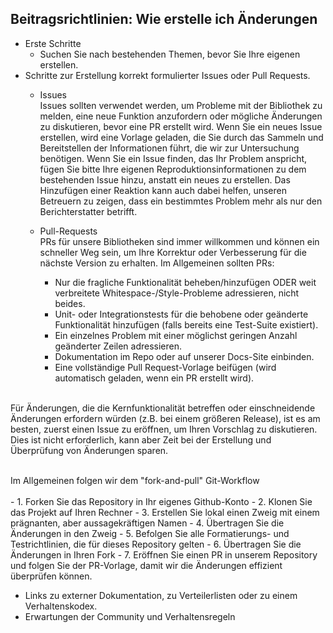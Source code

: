 ## Beitragsrichtlinien: Wie erstelle ich Änderungen

  * Erste Schritte 
    * Suchen Sie nach bestehenden Themen, bevor Sie Ihre eigenen erstellen.
  * Schritte zur Erstellung korrekt formulierter Issues oder Pull Requests. 
     * Issues <br>
       Issues sollten verwendet werden, um Probleme mit der Bibliothek zu melden, eine neue Funktion anzufordern oder mögliche Änderungen zu diskutieren, bevor eine PR erstellt wird. Wenn Sie ein neues Issue erstellen, wird eine Vorlage geladen, die Sie durch das Sammeln und Bereitstellen der Informationen führt, die wir zur Untersuchung benötigen.
  Wenn Sie ein Issue finden, das Ihr Problem anspricht, fügen Sie bitte Ihre eigenen Reproduktionsinformationen zu dem bestehenden Issue hinzu, anstatt ein neues zu erstellen. Das Hinzufügen einer Reaktion kann auch dabei helfen, unseren Betreuern zu zeigen, dass ein bestimmtes Problem mehr als nur den Berichterstatter betrifft.

     * Pull-Requests <br>
PRs für unsere Bibliotheken sind immer willkommen und können ein schneller Weg sein, um Ihre Korrektur oder Verbesserung für die nächste Version zu erhalten. Im Allgemeinen sollten PRs:
       * Nur die fragliche Funktionalität beheben/hinzufügen ODER weit verbreitete Whitespace-/Style-Probleme adressieren, nicht beides. 
       * Unit- oder Integrationstests für die behobene oder geänderte Funktionalität hinzufügen (falls bereits eine Test-Suite existiert). 
       * Ein einzelnes Problem mit einer möglichst geringen Anzahl geänderter Zeilen adressieren. 
       * Dokumentation im Repo oder auf unserer Docs-Site einbinden. 
       * Eine vollständige Pull Request-Vorlage beifügen (wird automatisch geladen, wenn ein PR erstellt wird). <br><br>
       
 Für Änderungen, die die Kernfunktionalität betreffen oder einschneidende Änderungen erfordern würden (z.B. bei einem größeren Release), ist es am besten, zuerst einen Issue zu eröffnen, um Ihren Vorschlag zu diskutieren. Dies ist nicht erforderlich, kann aber Zeit bei der Erstellung und Überprüfung von Änderungen sparen. <br><br>
 
Im Allgemeinen folgen wir dem "fork-and-pull" Git-Workflow<br><br>
    -  1. Forken Sie das Repository in Ihr eigenes Github-Konto 
    -  2. Klonen Sie das Projekt auf Ihren Rechner 
    -  3. Erstellen Sie lokal einen Zweig mit einem prägnanten, aber aussagekräftigen Namen 
    -  4. Übertragen Sie die Änderungen in den Zweig 
    -  5. Befolgen Sie alle Formatierungs- und Testrichtlinien, die für dieses Repository gelten 
    -  6. Übertragen Sie die Änderungen in Ihren Fork 
    -  7. Eröffnen Sie einen PR in unserem Repository und folgen Sie der PR-Vorlage, damit wir die Änderungen effizient überprüfen können.
  * Links zu externer Dokumentation, zu Verteilerlisten oder zu einem Verhaltenskodex.
  * Erwartungen der Community und Verhaltensregeln
